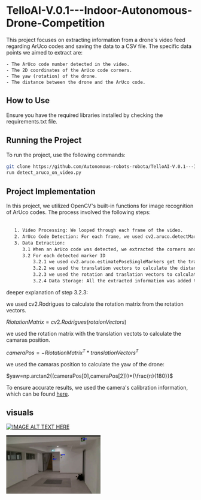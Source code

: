 # TelloAI-V.0.1---Indoor-Autonomous-Drone-Competition

This project focuses on extracting information from a drone's video feed regarding ArUco codes and saving the data to a CSV file. The specific data points we aimed to extract are:

    - The ArUco code number detected in the video.
    - The 2D coordinates of the ArUco code corners.
    - The yaw (rotation) of the drone.
    - The distance between the drone and the ArUco code.

## How to Use


Ensure you have the required libraries installed by checking the requirements.txt file.


## Running the Project

To run the project, use the following commands:

```sh
git clone https://github.com/Autonomous-robots-robota/TelloAI-V.0.1---Indoor-Autonomous-Drone-Competition.git
run detect_aruco_on_video.py
```


## Project Implementation

In this project, we utilized OpenCV's built-in functions for image recognition of ArUco codes. The process involved the following steps:

```sh

   1. Video Processing: We looped through each frame of the video.
   2. ArUco Code Detection: For each frame, we used cv2.aruco.detectMarkers to detect ArUco codes.
   3. Data Extraction:
      3.1 When an ArUco code was detected, we extracted the corners and the marker ID (ArUco name).
      3.2 For each detected marker ID
          3.2.1 we used cv2.aruco.estimatePoseSingleMarkers get the translation and rotation vectors of the markers.
          3.2.2 we used the translation vectors to calculate the distance from the drone to the ArUco code.
          3.2.3 we used the rotation and traslation vectors to calculate the yaw of the drone.
          3.2.4 Data Storage: All the extracted information was added to the CSV file (row by row).

```

deeper explanation of step 3.2.3:

we used cv2.Rodrigues to calculate the rotation matrix from the rotation vectors.

$RiotationMatrix=cv2.Rodrigues(rotaionVectors​)$

we used the rotation matrix with the translation vectots to calculate the camaras position.

$cameraPos=−RiotationMatrix^T*​translationVectors^T$

we used the camaras position to calculate the yaw of the drone:

$yaw=np.arctan2{(cameraPos[0],cameraPos[2])}*{\frac{π}{180}}$ 



To ensure accurate results, we used the camera's calibration information, which can be found [here](https://tellopilots.com/threads/camera-intrinsic-parameter.2620/). 


## visuals


[![IMAGE ALT TEXT HERE](https://img.youtube.com/vi/Fdc078VS6JY/0.jpg)](https://www.youtube.com/watch?v=dc078VS6JY)


<img src="https://github.com/Autonomous-robots-robota/TelloAI-V.0.1---Indoor-Autonomous-Drone-Competition/blob/main/img2.jpeg" width=50% height=50%>
